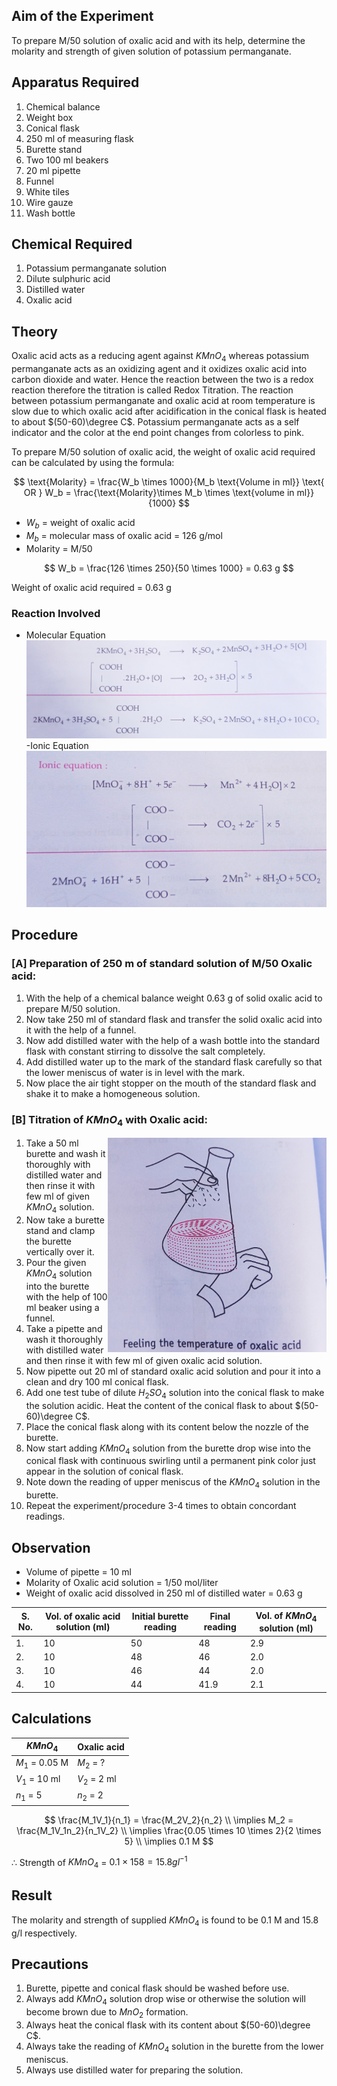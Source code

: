 ## Aim of the Experiment 
To prepare M/50 solution of oxalic acid and with its help, determine the molarity and strength of given solution of potassium permanganate. 

## Apparatus Required 
1. Chemical balance 
2. Weight box 
3. Conical flask 
4. 250 ml of measuring flask 
5. Burette stand 
6. Two 100 ml beakers 
7. 20 ml pipette 
8. Funnel 
9. White tiles 
10. Wire gauze 
11. Wash bottle 

## Chemical Required 
1. Potassium permanganate solution 
2. Dilute sulphuric acid
3. Distilled water 
4. Oxalic acid 

## Theory 
Oxalic acid acts as a reducing agent against $KMnO_4$ whereas potassium permanganate acts as an oxidizing agent and it oxidizes oxalic acid into carbon dioxide and water. Hence the reaction between the two is a redox reaction therefore the titration is called Redox Titration. The reaction between potassium permanganate and oxalic acid at room temperature is slow due to which oxalic acid after acidification in the conical flask is heated to about $(50-60)\degree C$. Potassium permanganate acts as a self indicator and the color at the end point changes from colorless to pink. 

To prepare M/50 solution of oxalic acid, the weight of oxalic acid required can be calculated by using the formula: 

$$
\text{Molarity} = \frac{W_b \times 1000}{M_b \text{Volume in ml}} \text{ OR } W_b = \frac{\text{Molarity}\times M_b \times \text{volume in ml}}{1000}
$$

- $W_b$ = weight of oxalic acid 
- $M_b$ = molecular mass of oxalic acid = 126 g/mol
- Molarity = M/50

$$
W_b = \frac{126 \times 250}{50 \times 1000} = 0.63 g
$$

Weight of oxalic acid required = 0.63 g 

### Reaction Involved 
- Molecular Equation 
![img](./img/14-molecular-equation.jpg)
-Ionic Equation
![img](./img/14-ionic-equation.jpg)

## Procedure 
### [A] Preparation of 250 m of standard solution of M/50 Oxalic acid: 
1. With the help of a chemical balance weight 0.63 g of solid oxalic acid to prepare M/50 solution.
2. Now take 250 ml of standard flask and transfer the solid oxalic acid into it with the help of a funnel. 
3. Now add distilled water with the help of a wash bottle into the standard flask with constant stirring to dissolve the salt completely. 
4. Add distilled water up to the mark of the standard flask carefully so that the lower meniscus of water is in level with the mark. 
5. Now place the air tight stopper on the mouth of the standard flask and shake it to make a homogeneous solution. 

### [B] Titration of $KMnO_4$ with Oxalic acid:
<img align=right src="./img/14-pic.jpg" width=350>

1. Take a 50 ml burette and wash it thoroughly with distilled water and then rinse it with few ml of given $KMnO_4$ solution. 
2. Now take a burette stand and clamp the burette vertically over it.
3. Pour the given $KMnO_4$ solution into the burette with the help of 100 ml beaker using a funnel. 
4. Take a pipette and wash it thoroughly with distilled water and then rinse it with few ml of given oxalic acid solution. 
5. Now pipette out 20 ml of standard oxalic acid solution and pour it into a clean and dry 100 ml conical flask. 
6. Add one test tube of dilute $H_2SO_4$ solution into the conical flask to make the solution acidic. Heat the content of the conical flask to about $(50-60)\degree C$.
7. Place the conical flask along with its content below the nozzle of the burette. 
8. Now start adding $KMnO_4$ solution from the burette drop wise into the conical flask with continuous swirling until a permanent pink color just appear in the solution of conical flask. 
9. Note down the reading of upper meniscus of the $KMnO_4$ solution in the burette. 
10. Repeat the experiment/procedure 3-4 times to obtain concordant readings. 

## Observation 
- Volume of pipette = 10 ml 
- Molarity of Oxalic acid solution = 1/50 mol/liter
- Weight of oxalic acid dissolved in 250 ml of distilled water = 0.63 g 

| S. No. | Vol. of oxalic acid solution (ml) | Initial burette reading | Final reading | Vol. of $KMnO_4$ solution (ml)| 
|-|-|-|-|-|
| 1. | 10 | 50 | 48 | 2.9 |  
| 2. | 10 | 48 | 46 | 2.0 |
| 3. | 10 | 46 | 44 | 2.0 |
| 4. | 10 | 44 | 41.9 | 2.1 |

## Calculations 
| $KMnO_4$ | Oxalic acid | 
|-|-|
| $M_1$ = 0.05 M | $M_2$ = ? | 
| $V_1$ = 10 ml | $V_2$ = 2 ml | 
| $n_1$ = 5 | $n_2$ = 2 | 

$$
\frac{M_1V_1}{n_1} = \frac{M_2V_2}{n_2}
\\
\implies M_2 = \frac{M_1V_1n_2}{n_1V_2}
\\
\implies \frac{0.05 \times 10 \times 2}{2 \times 5}
\\
\implies 0.1 M
$$

$\therefore$ Strength of $KMnO_4$ = $0.1 \times 158 = 15.8 gl^{-1}$

## Result 
The molarity and strength of supplied $KMnO_4$ is found to be 0.1 M and 15.8 g/l respectively. 

## Precautions 
1. Burette, pipette and conical flask should be washed before use. 
2. Always add $KMnO_4$ solution drop wise or otherwise the solution will become brown due to $MnO_2$ formation. 
3. Always heat the conical flask with its content about $(50-60)\degree C$.
4. Always take the reading of $KMnO_4$ solution in the burette from the lower meniscus.
5. Always use distilled water for preparing the solution. 